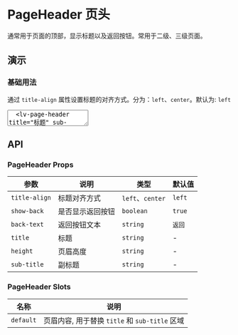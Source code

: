 # PageHeader 页头

通常用于页面的顶部，显示标题以及返回按钮。常用于二级、三级页面。

## 演示

<script setup>
  import { PageHeader, MoreIcon } from "../../src"
</script>

### 基础用法

通过 `title-align` 属性设置标题的对齐方式。分为：`left`、`center`。默认为: `left`

<ClientOnly>
  <CodePreview>
  <textarea lang="vue-html">
  <lv-page-header title="标题" sub-title="副标题">
    <template #extra>
      <lv-more-icon />
    </template>
  </lv-page-header>
  <hr />
  <lv-page-header title="标题" title-align="center" height="44px">
    <template #extra>
      <lv-more-icon />
    </template>
  </lv-page-header>
  </textarea>
  <template #preview>
    <PageHeader title="标题" sub-title="副标题">
      <template #extra>
        <MoreIcon />
      </template>
    </PageHeader>
    <hr />
    <PageHeader title="标题" title-align="center" height="44px">
      <template #extra>
        <MoreIcon />
      </template>
    </PageHeader>
  </template>
  </CodePreview>
</ClientOnly>

## API

### PageHeader Props

<!-- prettier-ignore -->
| 参数 | 说明 | 类型 | 默认值 |
| --- | --- | --- | --- |
| `title-align` | 标题对齐方式 | `left`、`center` | `left` |
| `show-back` | 是否显示返回按钮 | `boolean` | `true` |
| `back-text` | 返回按钮文本 | `string` | `返回` |
| `title` | 标题 | `string` | - |
| `height` | 页眉高度 | `string` | - |
| `sub-title` | 副标题 | `string` | - |

### PageHeader Slots

<!-- prettier-ignore -->
| 名称 | 说明 |
| --- | --- |
| `default` | 页眉内容, 用于替换 `title` 和 `sub-title` 区域 |
